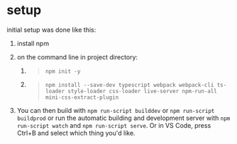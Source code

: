 # setup

initial setup was done like this:

1. install npm
2. on the command line in project directory:

    1. > `npm init -y`
    2. > `npm install --save-dev typescript webpack webpack-cli ts-loader style-loader css-loader live-server npm-run-all mini-css-extract-plugin`

3. You can then build with `npm run-script builddev` or `npm run-script buildprod` or run the automatic building and development server with `npm run-script watch` and `npm run-script serve`. Or in VS Code, press Ctrl+B and select which thing you'd like.

